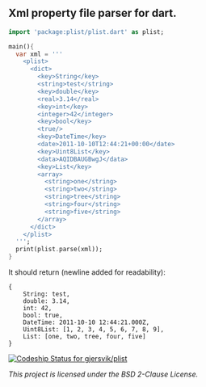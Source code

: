 Xml property file parser for dart.
----------------------------------

```dart
import 'package:plist/plist.dart' as plist;

main(){
  var xml = '''
    <plist>
      <dict>
        <key>String</key>
        <string>test</string>
        <key>double</key>
        <real>3.14</real>
        <key>int</key>
        <integer>42</integer>
        <key>bool</key>
        <true/>
        <key>DateTime</key>
        <date>2011-10-10T12:44:21+00:00</date>
        <key>Uint8List</key>
        <data>AQIDBAUGBwgJ</data>
        <key>List</key>
        <array>
          <string>one</string>
          <string>two</string>
          <string>tree</string>
          <string>four</string>
          <string>five</string>
        </array>
      </dict>
    </plist>
  ''';
  print(plist.parse(xml));
}
```
It should return (newline added for readability):
```
{
    String: test,
    double: 3.14,
    int: 42,
    bool: true,
    DateTime: 2011-10-10 12:44:21.000Z,
    Uint8List: [1, 2, 3, 4, 5, 6, 7, 8, 9],
    List: [one, two, tree, four, five]
}
```

[ ![Codeship Status for gjersvik/plist](https://www.codeship.io/projects/db84ccb0-eb39-0131-cf93-06c96fb7e135/status)](https://www.codeship.io/projects/26483)

_This project is licensed under the BSD 2-Clause License._